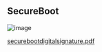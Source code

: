 ## SecureBoot


![image](https://github.com/krishnakumarbhat/SecureBoot/assets/79183768/73357402-4457-4676-940a-dc23d52c6ee6)

[securebootdigitalsignature.pdf](https://github.com/krishnakumarbhat/SecureBoot/files/11947608/securebootdigitalsignature.pdf)
